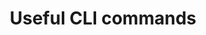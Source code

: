 ---
title: "Useful CLI commands"
permalink: /learn/terraform/commands/
excerpt: "How to quickly install and setup Minimal Mistakes for use with GitHub Pages."
last_modified_at: 2024-01-09
tags:
    - learning
    - iac
    - terraform
    - aws
toc: true
---